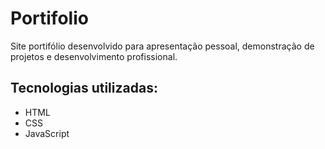 # Portifolio

Site portifólio desenvolvido para apresentação pessoal, demonstração de projetos e desenvolvimento profissional.

## Tecnologias utilizadas:

* HTML
* CSS
* JavaScript
